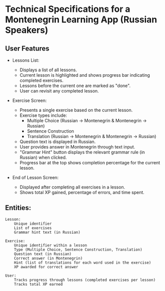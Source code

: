 # Technical Specifications for a Montenegrin Learning App (Russian Speakers)

## User Features
- Lessons List:
    - Displays a list of all lessons.
    - Current lesson is highlighted and shows progress bar indicating completed exercises.
    - Lessons before the current one are marked as "done".
    - User can revisit any completed lesson.

- Exercise Screen:
    - Presents a single exercise based on the current lesson.
    - Exercise types include:
        - Multiple Choice (Russian -> Montenegrin & Montenegrin -> Russian)
        - Sentence Construction
        - Translation (Russian -> Montenegrin & Montenegrin -> Russian)
    - Question text is displayed in Russian.
    - User provides answer in Montenegrin through text input.
    - "Grammar Hint" button displays the relevant grammar rule (in Russian) when clicked.
    - Progress bar at the top shows completion percentage for the current lesson.

- End of Lesson Screen:
    - Displayed after completing all exercises in a lesson.
    - Shows total XP gained, percentage of errors, and time spent.

## Entities:

    Lesson:
        Unique identifier
        List of exercises
        Grammar hint text (in Russian)

    Exercise:
        Unique identifier within a lesson
        Type (Multiple Choice, Sentence Construction, Translation)
        Question text (in Russian)
        Correct answer (in Montenegrin)
        Hint (list of translations for each word used in the exercise)
        XP awarded for correct answer

    User:
        Tracks progress through lessons (completed exercises per lesson)
        Tracks total XP earned

